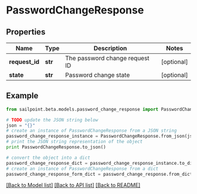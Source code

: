 # PasswordChangeResponse


## Properties
Name | Type | Description | Notes
------------ | ------------- | ------------- | -------------
**request_id** | **str** | The password change request ID | [optional] 
**state** | **str** | Password change state | [optional] 

## Example

```python
from sailpoint.beta.models.password_change_response import PasswordChangeResponse

# TODO update the JSON string below
json = "{}"
# create an instance of PasswordChangeResponse from a JSON string
password_change_response_instance = PasswordChangeResponse.from_json(json)
# print the JSON string representation of the object
print PasswordChangeResponse.to_json()

# convert the object into a dict
password_change_response_dict = password_change_response_instance.to_dict()
# create an instance of PasswordChangeResponse from a dict
password_change_response_form_dict = password_change_response.from_dict(password_change_response_dict)
```
[[Back to Model list]](../README.md#documentation-for-models) [[Back to API list]](../README.md#documentation-for-api-endpoints) [[Back to README]](../README.md)


